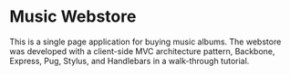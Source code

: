 # Music Webstore 

This is a single page application for buying music albums. The webstore was developed with a client-side MVC architecture pattern, Backbone, Express, Pug, Stylus, and Handlebars in a walk-through tutorial.
